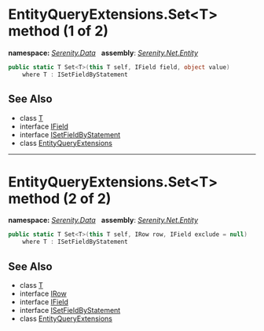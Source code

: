 # EntityQueryExtensions.Set&lt;T&gt; method (1 of 2)
**namespace:** *[Serenity.Data](../../README.md#serenity.data-namespace)*   **assembly**: *[Serenity.Net.Entity](../../README.md)*

```csharp
public static T Set<T>(this T self, IField field, object value)
    where T : ISetFieldByStatement
```

## See Also

* class [T](../Serenity.Net.Entity/../EntityQueryExtensions.T.md)
* interface [IField](../Serenity.Net.Data/../IField.md)
* interface [ISetFieldByStatement](../Serenity.Net.Data/../ISetFieldByStatement.md)
* class [EntityQueryExtensions](../EntityQueryExtensions.md)

---

# EntityQueryExtensions.Set&lt;T&gt; method (2 of 2)
**namespace:** *[Serenity.Data](../../README.md#serenity.data-namespace)*   **assembly**: *[Serenity.Net.Entity](../../README.md)*

```csharp
public static T Set<T>(this T self, IRow row, IField exclude = null)
    where T : ISetFieldByStatement
```

## See Also

* class [T](../Serenity.Net.Entity/../EntityQueryExtensions.T.md)
* interface [IRow](../IRow.md)
* interface [IField](../Serenity.Net.Data/../IField.md)
* interface [ISetFieldByStatement](../Serenity.Net.Data/../ISetFieldByStatement.md)
* class [EntityQueryExtensions](../EntityQueryExtensions.md)